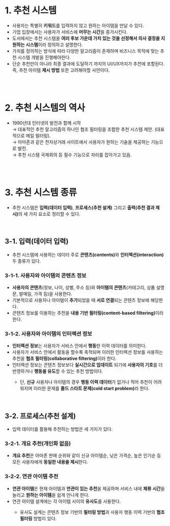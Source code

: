 <h1>1. 추천 시스템</h1>
<ul>
  <li>
    사용자는 특별히 <strong>키워드</strong>를 입력하지 않고 원하는 아이템을 만날 수 있다.
  </li>
  <li>
    기업 입장에서는 사용자가 서비스에 <strong>머무는 시간</strong>을 증가시킨다.
  </li>
  <li>
    도서에서는 추천 시스템을 <strong>여러 후보 가운데 가치 있는 것을 선정해서 의사 결정을 지원하는 시스템</strong>이라 정의하고 설명한다.
  </li>
  <li>
    가치를 정의하는 방식에 따라 다양한 알고리즘이 존재하며 비즈니스 목적에 맞는 추천 시스템 개발을 진행해야한다.
  </li>
  <li>
    단순 추천만이 아니라 최종 결과에 도달하기 까지의 UI/UX까지가 추천에 포함된다. 즉, 추천 아이템 <strong>제시 방법</strong> 또한 고려해야할 사안이다.
  </li>
</ul>

<br><br>

<h1>2. 추천 시스템의 역사</h1>
<ul>
  <li>
    1990년대 인터넷의 발전과 함께 시작
    <br>→ 대표적인 추천 알고리즘의 하나인 협조 필터링을 조합한 추천 시스템 제안. (대표적으로 메일 필터링).
    <br>→ 아마존과 같은 전자상거래 사이트에서 사용자가 원하는 기술을 제공하는 기능으로 발전.
    <br>→ 추천 시스템 국제회의 등 필수 기능으로 자리를 잡아가고 있음.
  </li>
</ul>

<br><br>

<h1>3. 추천 시스템 종류</h1>
<ul>
  <li>
    추천 시스템은 <strong>입력(데이터 입력)</strong>, <strong>프로세스(추천 설계)</strong> 그리고 <strong>출력(추천 결과 제시)</strong>의 세 가지 요소로 정리할 수 있다.
  </li>
</ul>

<br>

<h2>3-1. 입력(데이터 입력)</h2>
<ul>
  <li>
    추천 시스템에 사용하는 데이터 주로 <strong>콘텐츠(contents)</strong>와 <strong>인터렉션(interaction)</strong> 두 종류가 있다.
  </li>
</ul>

<h3>3-1-1. 사용자와 아이템의 콘텐츠 정보</h3>
<ul>
  <li>
    <strong>사용자의 콘텐츠</strong>(정보, 나이, 성별, 주소 등)와 <strong>아이템의 콘텐츠</strong>(카테고리, 상품 설명문, 발매일, 가격 등)을 사용한다.
  </li>
  <li>
    기본적으로 사용자나 아이템이 <strong>추가</strong>되었을 때 <strong>서로 연결</strong>되는 콘텐츠 정보에 해당한다.
  </li>
  <li>
    콘텐츠 정보를 이용하는 추천을 <strong>내용 기반 필터링(content-based filtering)</strong>이라 한다.
  </li>
</ul>

<h3>3-1-2. 사용자와 아이템의 인터랙션 정보</h3>
<ul>
  <li>
    <strong>인터렉션 정보</strong>는 사용자가 서비스 안에서 <strong>행동</strong>한 이력 데이터를 의미한다.
  </li>
  <li>
    사용자가 서비스 안에서 활동을 할수록 축적되며 이러한 인터렉션 정보를 사용하는 추천을 <strong>협조 필터링(collaborative filtering)</strong>이라 한다.
  </li>
  <li>
    인터렉션 정보는 콘텐츠 정보보다 <strong>실시간으로 업데이트</strong> 되기에 <strong>사용자의 기호</strong>를 더 반영하거나 <strong>행동을 유도</strong>할 수 있는 추천 방법이다.
  </li>
    <ul>
      <li>
        단, <strong>신규</strong> 사용자나 아이템의 경우 <strong>행동 이력 데이터</strong>가 없거나 적어 추천이 어려워지며 이러한 문제를 <strong>콜드 스타트 문제(cold start problem)</strong>라 한다.
      </li>
    </ul>
</ul>

<br>

<h2>3-2. 프로세스(추천 설계)</h2>
<ul>
  <li>
    입력 데이터를 활용해 추천하는 방법은 세 가지가 있다.
  </li>
</ul>

<h3>3-2-1. 개요 추천(개인화 없음)</h3>
<ul>
  <li>
    <strong>개요 추천</strong>은 아마존 판매 순위와 같이 신규 아이템순, 낮은 가격순, 높은 인기순 등 모든 사용자에게 <strong>동일한 내용을 제시</strong>한다.
  </li>
</ul>

<h3>3-2-2. 연관 아이템 추천</h3>
<ul>
  <li>
    <strong>연관 아이템</strong>은 현재 아이템과 <strong>연관이 있는 추천</strong>을 제공하며 서비스 내에 <strong>체류 시간</strong>을 늘리고 <strong>원하는 아이템</strong>을 쉽게 만나게 한다.
  </li>
  <li>
    연관 아이템 설계에는 각 아이템 사이의 <strong>유사도</strong>를 사용한다.
  </li>
    <ul>
      <li>
        유사도 설계는 콘텐츠 정보 기반의 <strong>필터링 방법</strong>과 사용자 행동 이력 기반의 <strong>협조 필터링</strong> 방법이 있다.
      </li>
    </ul>
</ul>